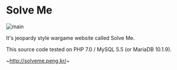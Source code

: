 # Solve Me

![main](https://i.imgur.com/u5LwdYl.png)

It's jeopardy style wargame website called Solve Me.

This source code tested on PHP 7.0 / MySQL 5.5 (or MariaDB 10.1.9).

~<http://solveme.peng.kr/>~
